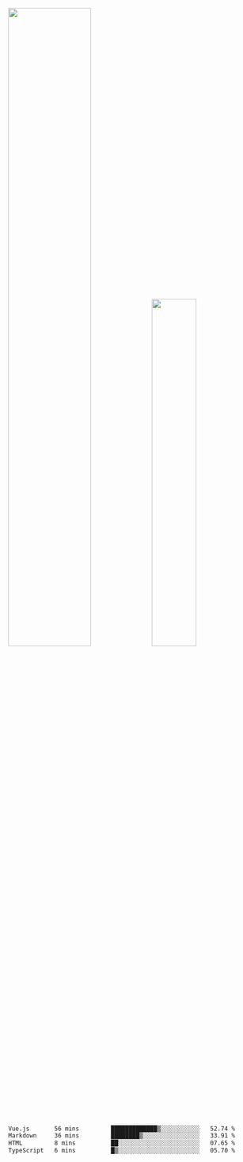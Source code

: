 <img align="" width="57.5%" src="https://github-readme-stats.vercel.app/api?username=Dream4ever&hide_title=true&hide_border=true&count_private=true&show_icons=true&include_all_commits=true&line_height=21" /><img align="" width="42.4%" src="https://github-readme-stats.vercel.app/api/top-langs/?username=Dream4ever&hide_title=true&count_private=true&show_icons=true&langs_count=6&hide_border=true&layout=compact" />

<!--START_SECTION:waka-->

```txt
Vue.js       56 mins         █████████████▒░░░░░░░░░░░   52.74 %
Markdown     36 mins         ████████▒░░░░░░░░░░░░░░░░   33.91 %
HTML         8 mins          ██░░░░░░░░░░░░░░░░░░░░░░░   07.65 %
TypeScript   6 mins          █▒░░░░░░░░░░░░░░░░░░░░░░░   05.70 %
```

<!--END_SECTION:waka-->
